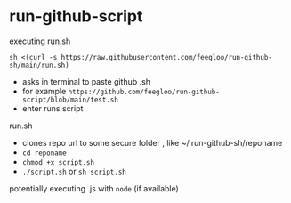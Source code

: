 # run-github-script

executing run.sh

```
sh <(curl -s https://raw.githubusercontent.com/feegloo/run-github-sh/main/run.sh)
```

- asks in terminal to paste github .sh
- for example `https://github.com/feegloo/run-github-script/blob/main/test.sh`
- enter runs script

run.sh
- clones repo url to some secure folder , like ~/.run-github-sh/reponame
- `cd reponame`
- `chmod +x script.sh`
- `./script.sh` or `sh script.sh`


potentially executing .js with `node` (if available)
